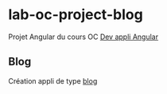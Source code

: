 # lab-oc-project-blog

Projet Angular du cours OC [Dev appli Angular](https://openclassrooms.com/courses/developpez-avec-angular)

## Blog
Création appli de type [blog](http://exercices.openclassrooms.com/assessment/731?courseIdentifier=developpez-avec-angular&login=20956&tk=63df1fe7e5396cd1480e60d3ceb83050&sbd=2016-02-01&sbdtk=2466d6bae51e373d89ac8e3f74213199)


